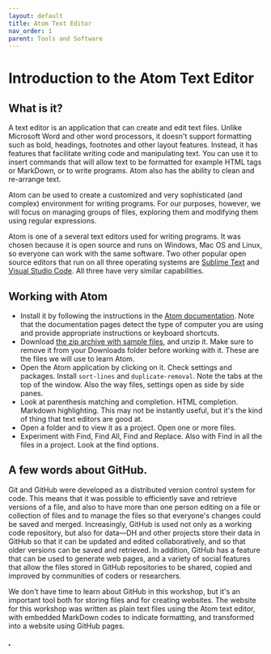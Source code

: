 ```yaml
---
layout: default
title: Atom Text Editor
nav_order: 1
parent: Tools and Software
---
```


# Introduction to the Atom Text Editor

## What is it?

A text editor is an application that can create and edit text files. Unlike Microsoft Word and other word processors, it doesn't support formatting such as bold, headings, footnotes and other layout features. Instead, it has features that facilitate writing code and manipulating text. You can use it to insert commands that will allow text to be formatted for example HTML tags or MarkDown, or to write programs. Atom also has the ability to clean and re-arrange text.

Atom can be used to create a customized and very sophisticated (and complex) environment for writing programs. For our purposes, however, we will focus on managing groups of files, exploring them and modifying them using regular expressions.

Atom is one of a several text editors used for writing programs. It was chosen because it is open source and runs on Windows, Mac OS and Linux, so everyone can work with the same software. Two other popular open source editors that run on all three operating systems are [Sublime Text](https://www.sublimetext.com/) and [Visual Studio Code](https://code.visualstudio.com/). All three have very similar capabilities.

## Working with Atom
* Install it by following the instructions in the [Atom documentation](https://flight-manual.atom.io/). Note that the documentation pages detect the type of computer you are using and provide appropriate instructions or keyboard shortcuts.
* Download [the zip archive with sample files](), and unzip it. Make sure to remove it from your Downloads folder before working with it. These are the files we will use to learn Atom.
* Open the Atom application by clicking on it. Check settings and packages. Install `sort-lines` and `duplicate-removal`. Note the tabs at the top of the window. Also the way files, settings open as side by side panes.
* Look at parenthesis matching and completion. HTML completion. Markdown highlighting. This may not be instantly useful, but it's the kind of thing that text editors are good at.
* Open a folder and to view it as a project.  Open one or more files.
* Experiment with Find, Find All, Find and Replace. Also with Find in all the files in a project. Look at the find options.

## A few words about GitHub.
Git and GitHub were developed as a distributed version control system for code. This means that it was possible to efficiently save and retrieve versions of a file, and also to have more than one person editing on a file or collection of files and to manage the files so that everyone's changes could be saved and merged. Increasingly, GitHub is used not only as a working code repository, but also for data—DH and other projects store their data in GitHub so that it can be updated and edited collaboratively, and so that older versions can be saved and retrieved. In addition, GitHub has a feature that can be used to generate web pages, and a variety of social features that allow the files stored in GitHub repositories to be shared, copied and improved by communities of coders or researchers.

We don't have time to learn about GitHub in this workshop, but it's an important tool both for storing files and for creating websites. The website for this workshop was written as plain text files using the Atom text editor, with embedded MarkDown codes to indicate formatting, and transformed into a website using GitHub pages. 

̨̨̨




<br/>
